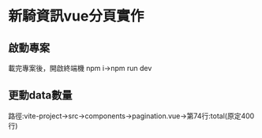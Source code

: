 # 新騎資訊vue分頁實作
## 啟動專案
載完專案後，開啟終端機 npm i->npm run dev
## 更動data數量
路徑:vite-project->src->components->pagination.vue->第74行:total(原定400行)

